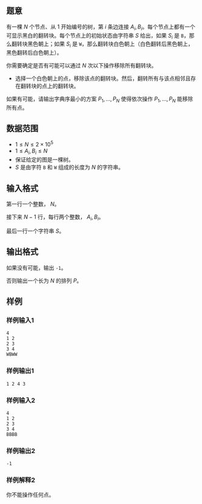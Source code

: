 ## 题意 

有一棵 $N$ 个节点、从 $1$ 开始编号的树，第 $i$ 条边连接 $A_i,B_i$。每个节点上都有一个可显示黑白的翻转块。每个节点上的初始状态由字符串 $S$ 给出，如果 $S_i$ 是 `B`，那么翻转块黑色朝上；如果 $S_i$ 是 `W`，那么翻转块白色朝上（白色翻转后黑色朝上，黑色翻转后白色朝上）。

你需要确定是否有可能可以通过 $N$ 次以下操作移除所有翻转块。

- 选择一个白色朝上的点，移除该点的翻转块。然后，翻转所有与该点相邻且存在翻转块的点上的翻转块。

如果有可能，请输出字典序最小的方案 $P_1,\dots,P_N$ 使得依次操作 $P_1,\dots,P_N$ 能移除所有点。

## 数据范围

- $1\le N\le 2\times 10^5$ 
- $1\le A_i,B_i\le N$
- 保证给定的图是一棵树。
- $S$ 是由字符 `B` 和 `W` 组成的长度为 $N$ 的字符串。

## 输入格式

第一行一个整数， $N$。

接下来 $N-1$ 行，每行两个整数， $A_i,B_i$。

最后一行一个字符串 $S$。

## 输出格式

如果没有可能，输出 `-1`。

否则输出一个长为 $N$ 的排列 $P$。

## 样例

### 样例输入1

```
4
1 2
2 3
3 4
WBWW
```

### 样例输出1

```
1 2 4 3 
```


### 样例输入2
```
4
1 2
2 3
3 4
BBBB
```

### 样例输出2
```
-1
```

### 样例解释2

你不能操作任何点。